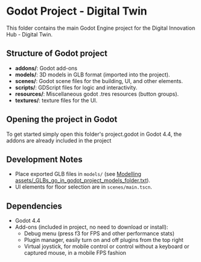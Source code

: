 # Godot Project - Digital Twin

This folder contains the main Godot Engine project for the Digital Innovation Hub - Digital Twin.

## Structure of Godot project

- **addons/**: Godot add-ons
- **models/**: 3D models in GLB format (imported into the project).
- **scenes/**: Godot scene files for the building, UI, and other elements.
- **scripts/**: GDScript files for logic and interactivity.
- **resources/**: Miscellaneous godot .tres resources (button groups).
- **textures/**: texture files for the UI.

## Opening the project in Godot

To get started simply open this folder's project.godot in Godot 4.4, the addons are already included in the project

## Development Notes

- Place exported GLB files in `models/` (see [Modelling assets/_GLBs_go_in_godot_project_models_folder.txt](../Modelling%20assets/_GLBs_go_in_godot_project_models_folder.txt)).
- UI elements for floor selection are in `scenes/main.tscn`.

## Dependencies

- Godot 4.4
- Add-ons (included in project, no need to download or install):
  - Debug menu (press f3 for FPS and other performance stats)
  - Plugin manager, easily turn on and off plugins from the top right
  - Virtual joystick, for mobile control or control without a keyboard or captured mouse, in a mobile FPS fashion

